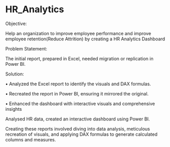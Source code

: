 # HR_Analytics

Objective:

Help an organization to improve employee performance and improve employee retention(Reduce Attrition) by creating a HR Analytics Dashboard


Problem Statement:

The initial report, prepared in Excel, needed migration or replication in Power BI.

Solution:

• Analyzed the Excel report to identify the visuals and DAX formulas.

• Recreated the report in Power BI, ensuring it mirrored the original.

• Enhanced the dashboard with interactive visuals and comprehensive insights

Analysed HR data, created an interactive dashboard using Power BI.

Creating these reports involved diving into data analysis, meticulous recreation of visuals, and applying DAX formulas to generate calculated columns and measures.
